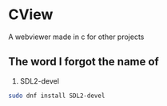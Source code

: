 # CView
A webviewer made in c for other projects

## The word I forgot the name of
1) SDL2-devel
```bash
sudo dnf install SDL2-devel
```
